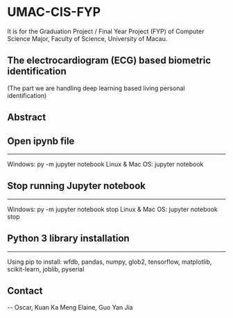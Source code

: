 # UMAC-CIS-FYP
It is for the Graduation Project / Final Year Project (FYP) of Computer Science Major, Faculty of Science, University of Macau. 

## The electrocardiogram (ECG) based biometric identification 
(The part we are handling deep learning based living personal identification)

## Abstract

## Open ipynb file
---
Windows: py -m jupyter notebook
Linux & Mac OS: jupyter notebook


## Stop running Jupyter notebook
---
Windows: py -m jupyter notebook stop
Linux & Mac OS: jupyter notebook stop

## Python 3 library installation
---
Using pip to install:
wfdb, pandas, numpy, glob2, tensorflow, matplotlib, scikit-learn, joblib, pyserial

## Contact
--
Oscar, Kuan Ka Meng
Elaine, Guo Yan Jia
